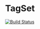 # TagSet

[![Build Status](https://app.travis-ci.com/jlemetcalf/tagset.svg?token=CZqyzjgzy1c9pn3dkeKY&branch=master)](https://travis-ci.org/jlemetcalf/tagset)